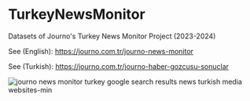 # TurkeyNewsMonitor
Datasets of Journo's Turkey News Monitor Project (2023-2024)

See (English): https://journo.com.tr/journo-news-monitor ‎

See (Turkish): https://journo.com.tr/journo-haber-gozcusu-sonuclar

![journo news monitor turkey google search results news turkish media websites-min](https://github.com/ekizilkaya/TurkeyNewsMonitor/assets/81821518/79d83453-dbe4-4443-b69a-b3daeaa4f6a7)

